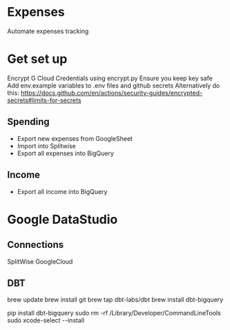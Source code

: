 # Expenses
Automate expenses tracking

# Get set up
Encrypt G Cloud Credentials using encrypt.py
Ensure you keep key safe
Add env.example variables to .env files and github secrets
Alternatively do this: https://docs.github.com/en/actions/security-guides/encrypted-secrets#limits-for-secrets

## Spending
- Export new expenses from GoogleSheet
- Import into Splitwise
- Export all expenses into BigQuery

## Income
- Export all income into BigQuery

# Google DataStudio

## Connections
SplitWise
GoogleCloud



## DBT
brew update
brew install git
brew tap dbt-labs/dbt
brew install dbt-bigquery

pip install dbt-bigquery
sudo rm -rf /Library/Developer/CommandLineTools
 sudo xcode-select --install
